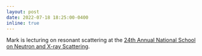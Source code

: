 ```yaml
---
layout: post
date: 2022-07-18 18:25:00-0400
inline: true
---
```


Mark is lecturing on resonant scattering at the [24th Annual National School on Neutron and X-ray Scattering](https://www.anl.gov/education/national-school-on-neutron-and-xray-scattering).
